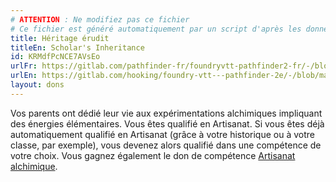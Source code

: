 ```yaml
---
# ATTENTION : Ne modifiez pas ce fichier
# Ce fichier est généré automatiquement par un script d'après les données du module Foundry VTT officiel et de sa traduction
title: Héritage érudit
titleEn: Scholar's Inheritance
id: KRMdfPcNCE7AVsEo
urlFr: https://gitlab.com/pathfinder-fr/foundryvtt-pathfinder2-fr/-/blob/master/data/feats/KRMdfPcNCE7AVsEo.htm
urlEn: https://gitlab.com/hooking/foundry-vtt---pathfinder-2e/-/blob/master/packs/data/feats.db/scholar-s-inheritance.json
layout: dons
---
```

Vos parents ont dédié leur vie aux expérimentations alchimiques impliquant des énergies élémentaires. Vous êtes qualifié en Artisanat. Si vous êtes déjà automatiquement qualifié en Artisanat (grâce à votre historique ou à votre classe, par exemple), vous devenez alors qualifié dans une compétence de votre choix. Vous gagnez également le don de compétence [Artisanat alchimique](artisanat-alchimique.html).
